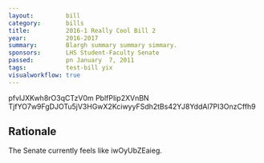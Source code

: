 ```yaml
---
layout:         bill
category:       bills
title:          2016-1 Really Cool Bill 2
year:           2016-2017
summary:        Blargh summary summary simmary.
sponsors:       LHS Student-Faculty Senate
passed:         pn January  7, 2011
tags:           test-bill yix
visualworkflow: true
---
```



pfvlJXKwh8rO3qCTzV0m PblfPIip2XVnBN TjfYO7w9FgDJOTu5jV3HGwX2KciwyyFSdh2tBs42YJ8YddAl7PI3OnzCffh9 




Rationale
---------
The Senate currently feels like iwOyUbZEaieg.
